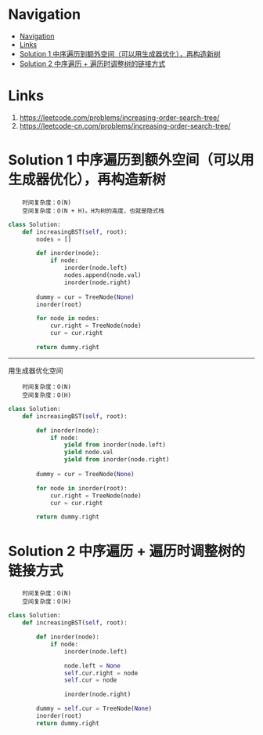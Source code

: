 # Navigation
- [Navigation](#navigation)
- [Links](#links)
- [Solution 1 中序遍历到额外空间（可以用生成器优化），再构造新树](#solution-1-%e4%b8%ad%e5%ba%8f%e9%81%8d%e5%8e%86%e5%88%b0%e9%a2%9d%e5%a4%96%e7%a9%ba%e9%97%b4%e5%8f%af%e4%bb%a5%e7%94%a8%e7%94%9f%e6%88%90%e5%99%a8%e4%bc%98%e5%8c%96%e5%86%8d%e6%9e%84%e9%80%a0%e6%96%b0%e6%a0%91)
- [Solution 2 中序遍历 + 遍历时调整树的链接方式](#solution-2-%e4%b8%ad%e5%ba%8f%e9%81%8d%e5%8e%86--%e9%81%8d%e5%8e%86%e6%97%b6%e8%b0%83%e6%95%b4%e6%a0%91%e7%9a%84%e9%93%be%e6%8e%a5%e6%96%b9%e5%bc%8f)

# Links
1. https://leetcode.com/problems/increasing-order-search-tree/
2. https://leetcode-cn.com/problems/increasing-order-search-tree/


# Solution 1 中序遍历到额外空间（可以用生成器优化），再构造新树
```
    时间复杂度：O(N)
    空间复杂度：O(N + H)。H为树的高度，也就是隐式栈
```
```python
class Solution:
    def increasingBST(self, root):
        nodes = []

        def inorder(node):
            if node:
                inorder(node.left)
                nodes.append(node.val)
                inorder(node.right)
        
        dummy = cur = TreeNode(None)
        inorder(root)

        for node in nodes:
            cur.right = TreeNode(node)
            cur = cur.right

        return dummy.right
```
---
用生成器优化空间
```
    时间复杂度：O(N)
    空间复杂度：O(H)
```
```python
class Solution:
    def increasingBST(self, root):

        def inorder(node):
            if node:
                yield from inorder(node.left)
                yield node.val
                yield from inorder(node.right)
        
        dummy = cur = TreeNode(None)

        for node in inorder(root):
            cur.right = TreeNode(node)
            cur = cur.right

        return dummy.right
```

# Solution 2 中序遍历 + 遍历时调整树的链接方式
```
    时间复杂度：O(N)
    空间复杂度：O(H)
```
```python
class Solution:
    def increasingBST(self, root):

        def inorder(node):
            if node:
                inorder(node.left)

                node.left = None
                self.cur.right = node
                self.cur = node

                inorder(node.right)

        dummy = self.cur = TreeNode(None)
        inorder(root)
        return dummy.right
        
```